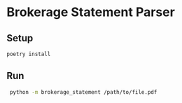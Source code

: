 # Brokerage Statement Parser


## Setup
```bash
poetry install
```

## Run
```bash
 python -m brokerage_statement /path/to/file.pdf
```